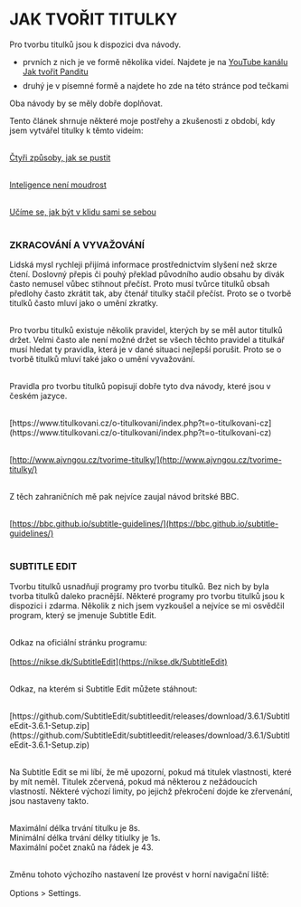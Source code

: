 # JAK TVOŘIT TITULKY

Pro tvorbu titulků jsou k dispozici dva návody.

<ul>
<li>prvních z nich je ve formě několika videí. Najdete je na <a href="https://www.youtube.com/channel/UCU_VZZafIIIMXEBMlteAZvQ">YouTube kanálu Jak tvořit Panditu</a></li>
<li style="margin-top:8px">druhý je v písemné formě a najdete ho zde na této stránce pod tečkami</li>
</ul>

Oba návody by se měly dobře doplňovat.

<div class="pas-na-strance-titulky"></div>

Tento článek shrnuje některé moje postřehy a zkušenosti z období, kdy jsem vytvářel titulky k těmto videím:<br><br>

[Čtyři způsoby, jak se pustit](https://www.youtube.com/watch?v=pkH7Qick84E)<br><br>

[Inteligence není moudrost](https://www.youtube.com/watch?v=W52r-greBg0)<br><br>

[Učíme se, jak být v klidu sami se sebou](https://www.youtube.com/watch?v=VCR0GOzAKoE&t=3s)<br><br>

### ZKRACOVÁNÍ A VYVAŽOVÁNÍ

Lidská mysl rychleji přijímá informace prostřednictvím slyšení než skrze čtení. Doslovný přepis či pouhý překlad původního audio obsahu by divák často nemusel vůbec stihnout přečíst. Proto musí tvůrce titulků obsah předlohy často zkrátit tak, aby čtenář titulky stačil přečíst. Proto se o tvorbě titulků často mluví jako o umění zkratky.<br><br>

Pro tvorbu titulků existuje několik pravidel, kterých by se měl autor titulků držet. Velmi často ale není možné držet se všech těchto pravidel a titulkář musí hledat ty pravidla, která je v dané situaci nejlepší porušit. Proto se o tvorbě titulků mluví také jako o umění vyvažování.<br><br>

Pravidla pro tvorbu titulků popisují dobře tyto dva návody, které jsou v českém jazyce.<br><br>

<div class="do-not-break-out" markdown="1">
[https://www.titulkovani.cz/o-titulkovani/index.php?t=o-titulkovani-cz](https://www.titulkovani.cz/o-titulkovani/index.php?t=o-titulkovani-cz)<br><br>

[http://www.ajvngou.cz/tvorime-titulky/](http://www.ajvngou.cz/tvorime-titulky/)<br><br>

Z těch zahraničních mě pak nejvíce zaujal návod britské BBC.<br><br>

[https://bbc.github.io/subtitle-guidelines/](https://bbc.github.io/subtitle-guidelines/)<br><br>

</div>

### SUBTITLE EDIT

Tvorbu titulků usnadňují programy pro tvorbu titulků. Bez nich by byla tvorba titulků daleko pracnější. Některé programy pro tvorbu titulků jsou k dispozici i zdarma. Několik z nich jsem vyzkoušel a nejvíce se mi osvědčil program, který se jmenuje Subtitle Edit. <br><br>

Odkaz na oficiální stránku programu:<br><br>
[https://nikse.dk/SubtitleEdit](https://nikse.dk/SubtitleEdit)<br><br>

Odkaz, na kterém si Subtitle Edit můžete stáhnout:<br><br>

<div class="do-not-break-out" markdown="1">
[https://github.com/SubtitleEdit/subtitleedit/releases/download/3.6.1/SubtitleEdit-3.6.1-Setup.zip](https://github.com/SubtitleEdit/subtitleedit/releases/download/3.6.1/SubtitleEdit-3.6.1-Setup.zip)<br><br>
</div>

Na Subtitle Edit se mi líbí, že mě upozorní, pokud má titulek vlastnosti, které by mít neměl. Titulek zčervená, pokud má některou z nežádoucích vlastností. Některé výchozí limity, po jejichž překročení dojde ke zřervenání, jsou nastaveny takto. <br><br>

Maximální délka trvání titulku je 8s.<br>
Minimální délka trvání délky titiulky je 1s.<br>
Maximální počet znaků na řádek je 43.<br><br>

Změnu tohoto výchozího nastavení lze provést v horní navigační liště:<br><br>

<div style='margin-top: -15px' >Options > Settings.</div>
